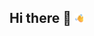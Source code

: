 ## Hi there 👋 <img src='https://raw.githubusercontent.com/yumengjh/picgo-images/main/test/2025-07-24/220600.webp' width='3%'> 

<!--
**yumengjh/yumengjh** is a ✨ _special_ ✨ repository because its `README.md` (this file) appears on your GitHub profile.

Here are some ideas to get you started:

- 🔭 I’m currently working on ...
- 🌱 I’m currently learning ...
- 👯 I’m looking to collaborate on ...
- 🤔 I’m looking for help with ...
- 💬 Ask me about ...
- 📫 How to reach me: ...
- 😄 Pronouns: ...
- ⚡ Fun fact: ...
-->
